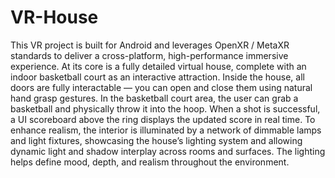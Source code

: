 # VR-House
 This VR project is built for Android and leverages OpenXR / MetaXR standards to deliver a cross-platform, high-performance immersive experience. At its core is a fully detailed virtual house, complete with an indoor basketball court as an interactive attraction.  Inside the house, all doors are fully interactable — you can open and close them using natural hand grasp gestures. In the basketball court area, the user can grab a basketball and physically throw it into the hoop. When a shot is successful, a UI scoreboard above the ring displays the updated score in real time.  To enhance realism, the interior is illuminated by a network of dimmable lamps and light fixtures, showcasing the house’s lighting system and allowing dynamic light and shadow interplay across rooms and surfaces. The lighting helps define mood, depth, and realism throughout the environment.
